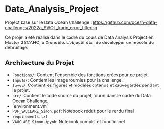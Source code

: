 # Data_Analysis_Project
Project basé sur le Data Ocean Challenge : https://github.com/ocean-data-challenges/2022a_SWOT_karin_error_filtering

Ce projet a été réalisé dans le cadre du cours de Data Analysis Project en Master 2 SCAHC, à Grenoble. L'objectif était de développer un modèle de débruitage.

## Architecture du Projet

- `Fonctions/`: Contient l'ensemble des fonctions crées pour ce projet.
- `Inputs/`: Contient les image fournies pour la challenge.
- `Saves/`: Contient les figures et modèles obtenus et sauvegardés pendant le projet.
- `src/`: Contient le code source du projet, fourni dans le cadre du Data Ocean Challenge.
- `environment.yml'
- `PDF_VAUCLARE_Simon.pdf`: Notebook réduit pour le rendu final
- `requirements.txt` 
- `VAUCLARE_Simon.ipynb`: Notebook complet et fonctionnel
